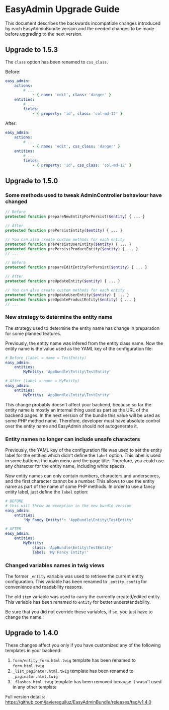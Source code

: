 EasyAdmin Upgrade Guide
=======================

This document describes the backwards incompatible changes introduced by each
EasyAdminBundle version and the needed changes to be made before upgrading to
the next version.

Upgrade to 1.5.3
----------------

The `class` option has been renamed to `css_class`.

Before:

```yaml
easy_admin:
    actions:
        # ...
            - { name: 'edit', class: 'danger' }
    entities:
        # ...
        fields:
            - { property: 'id', class: 'col-md-12' }
```

After:

```yaml
easy_admin:
    actions:
        # ...
            - { name: 'edit', css_class: 'danger' }
    entities:
        # ...
        fields:
            - { property: 'id', css_class: 'col-md-12' }
```

Upgrade to 1.5.0
----------------

### Some methods used to tweak AdminController behaviour have changed


```php
// Before
protected function prepareNewEntityForPersist($entity) { ... }

// After
protected function prePersistEntity($entity) { ... }

// You can also create custom methods for each entity
protected function prePersistUserEntity($entity) { ... }
protected function prePersistProductEntity($entity) { ... }
// ...
```

```php
// Before
protected function prepareEditEntityForPersist($entity) { ... }

// After
protected function preUpdateEntity($entity) { ... }

// You can also create custom methods for each entity
protected function preUpdateUserEntity($entity) { ... }
protected function preUpdateProductEntity($entity) { ... }
// ...
```

### New strategy to determine the entity name

The strategy used to determine the entity name has change in preparation for
some planned features.

Previously, the entity name was infered from the entity class name. Now the
entity name is the value used as the YAML key of the configuration file:

```yaml
# Before (label = name = TestEntity)
easy_admin:
    entities:
        MyEntity: 'AppBundle\Entity\TestEntity'

# After (label = name = MyEntity)
easy_admin:
    entities:
        MyEntity: 'AppBundle\Entity\TestEntity'
```

This change probably doesn't affect your backend, because so far the entity
name is mostly an internal thing used as part as the URL of the backend pages.
In the next version of the bundle this value will be used as some PHP method
name. Therefore, developer must have absolute control over the entity name and
EasyAdmin should not autogenerate it.

### Entity names no longer can include unsafe characters

Previously, the YAML key of the configuration file was used to set the entity
label for the entities which didn't define the `label` option. This label is
used in some buttons, the main menu and the page title. Therefore, you could
use any character for the entity name, including white spaces.

Now entity names can only contain numbers, characters and underscores, and the
first character cannot be a number. This allows to use the entity name as part
of the name of some PHP methods. In order to use a fancy entity label, just
define the `label` option:

```yaml
# BEFORE
# this will throw an exception in the new bundle version
easy_admin:
    entities:
        'My Fancy Entity!': 'AppBundle\Entity\TestEntity'

# AFTER
easy_admin:
    entities:
        MyEntity:
            class: 'AppBundle\Entity\TestEntity'
            label: 'My Fancy Entity!'
```

### Changed variables names in twig views

The former `_entity` variable was used to retrieve the current entity configuration. 
This variable has been renamed to `_entity_config` for convenience and readability reasons.

The old `item` variable was used to carry the currently created/edited entity.
This variable has been renamed to `entity` for better understandability.

Be sure that you did not override these variables, if so, you just have to change the name.

Upgrade to 1.4.0
----------------

These changes affect you only if you have customized any of the following
templates in your backend:

1) `form/entity_form.html.twig` template has been renamed to `form.html.twig` 
2) `_list_paginator.html.twig` template has been renamed to `_paginator.html.twig`
3) `_flashes.html.twig` template has been removed because it wasn't used in any other template

Full version details: https://github.com/javiereguiluz/EasyAdminBundle/releases/tag/v1.4.0
